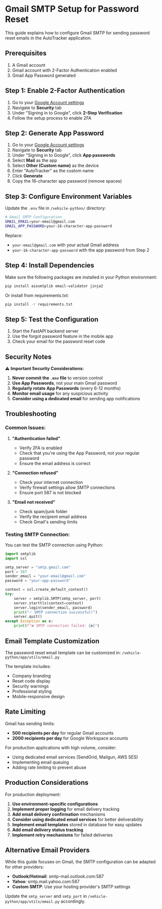 # Gmail SMTP Setup for Password Reset

This guide explains how to configure Gmail SMTP for sending password reset emails in the AutoTracker application.

## Prerequisites

1. A Gmail account
2. Gmail account with 2-Factor Authentication enabled
3. Gmail App Password generated

## Step 1: Enable 2-Factor Authentication

1. Go to your [Google Account settings](https://myaccount.google.com/)
2. Navigate to **Security** tab
3. Under "Signing in to Google", click **2-Step Verification**
4. Follow the setup process to enable 2FA

## Step 2: Generate App Password

1. Go to your [Google Account settings](https://myaccount.google.com/)
2. Navigate to **Security** tab
3. Under "Signing in to Google", click **App passwords**
4. Select **Mail** as the app
5. Select **Other (Custom name)** as the device
6. Enter "AutoTracker" as the custom name
7. Click **Generate**
8. Copy the 16-character app password (remove spaces)

## Step 3: Configure Environment Variables

Update the `.env` file in `/vehicle-python/` directory:

```bash
# Gmail SMTP Configuration
GMAIL_EMAIL=your-email@gmail.com
GMAIL_APP_PASSWORD=your-16-character-app-password
```

Replace:
- `your-email@gmail.com` with your actual Gmail address
- `your-16-character-app-password` with the app password from Step 2

## Step 4: Install Dependencies

Make sure the following packages are installed in your Python environment:

```bash
pip install aiosmtplib email-validator jinja2
```

Or install from requirements.txt:

```bash
pip install -r requirements.txt
```

## Step 5: Test the Configuration

1. Start the FastAPI backend server
2. Use the forgot password feature in the mobile app
3. Check your email for the password reset code

## Security Notes

⚠️ **Important Security Considerations:**

1. **Never commit the `.env` file** to version control
2. **Use App Passwords**, not your main Gmail password
3. **Regularly rotate App Passwords** (every 6-12 months)
4. **Monitor email usage** for any suspicious activity
5. **Consider using a dedicated email** for sending app notifications

## Troubleshooting

### Common Issues:

1. **"Authentication failed"**
   - Verify 2FA is enabled
   - Check that you're using the App Password, not your regular password
   - Ensure the email address is correct

2. **"Connection refused"**
   - Check your internet connection
   - Verify firewall settings allow SMTP connections
   - Ensure port 587 is not blocked

3. **"Email not received"**
   - Check spam/junk folder
   - Verify the recipient email address
   - Check Gmail's sending limits

### Testing SMTP Connection:

You can test the SMTP connection using Python:

```python
import smtplib
import ssl

smtp_server = "smtp.gmail.com"
port = 587
sender_email = "your-email@gmail.com"
password = "your-app-password"

context = ssl.create_default_context()
try:
    server = smtplib.SMTP(smtp_server, port)
    server.starttls(context=context)
    server.login(sender_email, password)
    print("✅ SMTP connection successful!")
    server.quit()
except Exception as e:
    print(f"❌ SMTP connection failed: {e}")
```

## Email Template Customization

The password reset email template can be customized in:
`/vehicle-python/app/utils/email.py`

The template includes:
- Company branding
- Reset code display
- Security warnings
- Professional styling
- Mobile-responsive design

## Rate Limiting

Gmail has sending limits:
- **500 recipients per day** for regular Gmail accounts
- **2000 recipients per day** for Google Workspace accounts

For production applications with high volume, consider:
- Using dedicated email services (SendGrid, Mailgun, AWS SES)
- Implementing email queuing
- Adding rate limiting to prevent abuse

## Production Considerations

For production deployment:

1. **Use environment-specific configurations**
2. **Implement proper logging** for email delivery tracking
3. **Add email delivery confirmation** mechanisms
4. **Consider using dedicated email services** for better deliverability
5. **Implement email templates** stored in database for easy updates
6. **Add email delivery status tracking**
7. **Implement retry mechanisms** for failed deliveries

## Alternative Email Providers

While this guide focuses on Gmail, the SMTP configuration can be adapted for other providers:

- **Outlook/Hotmail**: smtp-mail.outlook.com:587
- **Yahoo**: smtp.mail.yahoo.com:587
- **Custom SMTP**: Use your hosting provider's SMTP settings

Update the `smtp_server` and `smtp_port` in `/vehicle-python/app/utils/email.py` accordingly.
